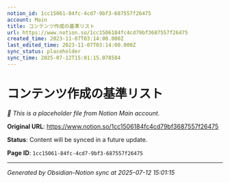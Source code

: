 ```yaml
---
notion_id: 1cc15061-84fc-4cd7-9bf3-687557f26475
account: Main
title: コンテンツ作成の基準リスト
url: https://www.notion.so/1cc1506184fc4cd79bf3687557f26475
created_time: 2023-11-07T03:14:00.000Z
last_edited_time: 2023-11-07T03:14:00.000Z
sync_status: placeholder
sync_time: 2025-07-12T15:01:15.078584
---
```


# コンテンツ作成の基準リスト

*🔄 This is a placeholder file from Notion Main account.*

**Original URL**: https://www.notion.so/1cc1506184fc4cd79bf3687557f26475

**Status**: Content will be synced in a future update.

**Page ID**: `1cc15061-84fc-4cd7-9bf3-687557f26475`

---

*Generated by Obsidian-Notion sync at 2025-07-12 15:01:15*
